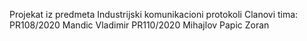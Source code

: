 Projekat iz predmeta Industrijski komunikacioni protokoli
Clanovi tima:
  PR108/2020 Mandic Vladimir 
  PR110/2020 Mihajlov Papic Zoran 
